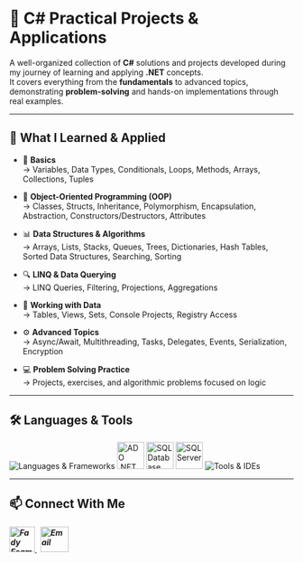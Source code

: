 # 📘 C# Practical Projects & Applications

A well-organized collection of **C#** solutions and projects developed during my journey of learning and applying **.NET** concepts.  
It covers everything from the **fundamentals** to advanced topics, demonstrating **problem-solving** and hands-on implementations through real examples.

---

## 🧠 What I Learned & Applied

- 📌 **Basics**  
→ Variables, Data Types, Conditionals, Loops, Methods, Arrays, Collections, Tuples

- 🎯 **Object-Oriented Programming (OOP)**  
→ Classes, Structs, Inheritance, Polymorphism, Encapsulation, Abstraction, Constructors/Destructors, Attributes

- 📊 **Data Structures & Algorithms**  
→ Arrays, Lists, Stacks, Queues, Trees, Dictionaries, Hash Tables, Sorted Data Structures, Searching, Sorting

- 🔍 **LINQ & Data Querying**  
→ LINQ Queries, Filtering, Projections, Aggregations

- 🧮 **Working with Data**  
→ Tables, Views, Sets, Console Projects, Registry Access

- ⚙️ **Advanced Topics**  
→ Async/Await, Multithreading, Tasks, Delegates, Events, Serialization, Encryption

- 💻 **Problem Solving Practice**  
→ Projects, exercises, and algorithmic problems focused on logic


---

## 🛠️ Languages & Tools

<p align="left"> 
  <img src="https://skillicons.dev/icons?i=cs,dotnet" alt="Languages & Frameworks" />
  <img src="https://github.com/user-attachments/assets/3136feed-3e70-4e7c-8ea6-83fe0503adc1" alt="ADO .NET" width="48" height="48"/>
  <img src="https://github.com/user-attachments/assets/7c52a0af-9e04-4cb9-8a08-e492f9ea1ff1" alt="SQL Database" width="48" height="48"/>
  <img src="https://github.com/user-attachments/assets/92a8f8f5-b9cc-4ca4-88d8-b8ae33106ddb" alt="SQL Server" width="48" height="48"/>
  <img src="https://skillicons.dev/icons?i=visualstudio,git,github" alt="Tools & IDEs" />
</p>

---

## 📫 Connect With Me
<h5 align="left"> 
<a href="https://www.linkedin.com/in/fady-esam/" target="_blank"> 
  <img src="https://raw.githubusercontent.com/rahuldkjain/github-profile-readme-generator/master/src/images/icons/Social/linked-in-alt.svg" alt="Fady Esam" height="45" width="45" /> 
  </a> 
   &nbsp;
  <a href="mailto:fady.esam.0101@gmail.com" target="_blank"> 
    <img src="https://cdn-icons-png.flaticon.com/512/732/732200.png" alt="Email" height="45" width="50" /> 
</a> 
</h5>


